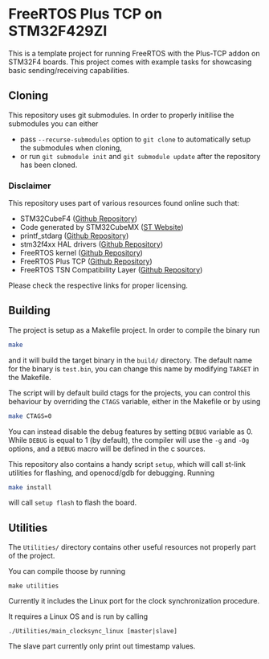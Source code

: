 # FreeRTOS Plus TCP on STM32F429ZI
This is a template project for running FreeRTOS with the Plus-TCP addon on STM32F4 boards. This project comes with example tasks for showcasing basic sending/receiving capabilities.

## Cloning

This repository uses git submodules. In order to properly initilise the submodules you can either
- pass ``--recurse-submodules`` option to ``git clone`` to automatically setup the submodules when cloning,
- or run ``git submodule init`` and ``git submodule update`` after the repository has been cloned.

### Disclaimer

This repository uses part of various resources found online such that:
- STM32CubeF4 ([Github Repository](https://github.com/STMicroelectronics/STM32CubeF4))
- Code generated by STM32CubeMX ([ST Website](https://www.st.com/en/development-tools/stm32cubemx.html))
- printf_stdarg ([Github Repository](https://github.com/htibosch/freertos_plus_projects))
- stm32f4xx HAL drivers ([Github Repository](https://github.com/STMicroelectronics/stm32f4xx_hal_driver))
- FreeRTOS kernel ([Github Repository](https://github.com/FreeRTOS/FreeRTOS-Kernel))
- FreeRTOS Plus TCP ([Github Repository](https://github.com/FreeRTOS/FreeRTOS-Plus-TCP))
- FreeRTOS TSN Compatibility Layer ([Github Repository](https://github.com/xCocco0/FreeRTOS-TSN-Compatibility-Layer))

Please check the respective links for proper licensing.

## Building 

The project is setup as a Makefile project. In order to compile the binary run

```sh
make
```

and it will build the target binary in the ``build/`` directory. The default name for the binary is ``test.bin``, you can change this name by modifying ``TARGET`` in the Makefile.

The script will by default build ctags for the projects, you can control this behaviour by overriding the ``CTAGS`` variable, either in the Makefile or by using
```sh
make CTAGS=0
```

You can instead disable the debug features by setting ``DEBUG`` variable as 0. While ``DEBUG`` is equal to 1 (by default), the compiler will use the ``-g`` and ``-Og`` options, and a ``DEBUG`` macro will be defined in the c sources.

This repository also contains a handy script ``setup``, which will call st-link utilities for flashing, and openocd/gdb for debugging. Running
```sh
make install
```
will call ``setup flash`` to flash the board.

## Utilities

The ``Utilities/`` directory contains other useful resources not properly part of the project.

You can compile thoose by running
```
make utilities
```

Currently it includes the Linux port for the clock synchronization procedure.

It requires a Linux OS and is run by calling
```
./Utilities/main_clocksync_linux [master|slave]
```

The slave part currently only print out timestamp values.
